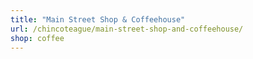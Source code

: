 ```yaml
---
title: "Main Street Shop & Coffeehouse"
url: /chincoteague/main-street-shop-and-coffeehouse/
shop: coffee
---
```

